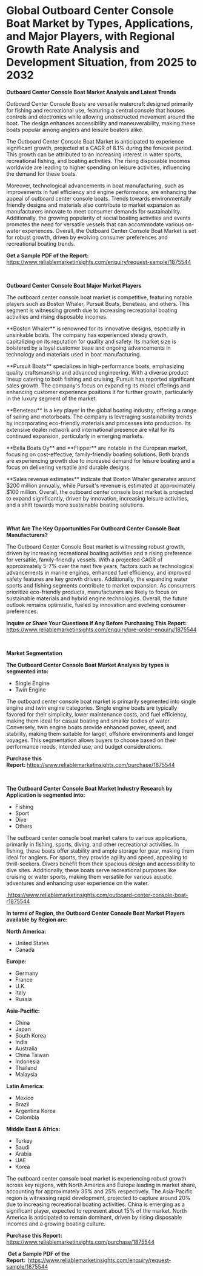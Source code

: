 <p><h1>Global Outboard Center Console Boat Market by Types, Applications, and Major Players, with Regional Growth Rate Analysis and Development Situation, from 2025 to 2032</h1></p><p><strong>Outboard Center Console Boat Market Analysis and Latest Trends</strong></p>
<p><p>Outboard Center Console Boats are versatile watercraft designed primarily for fishing and recreational use, featuring a central console that houses controls and electronics while allowing unobstructed movement around the boat. The design enhances accessibility and maneuverability, making these boats popular among anglers and leisure boaters alike.</p><p>The Outboard Center Console Boat Market is anticipated to experience significant growth, projected at a CAGR of 8.1% during the forecast period. This growth can be attributed to an increasing interest in water sports, recreational fishing, and boating activities. The rising disposable incomes worldwide are leading to higher spending on leisure activities, influencing the demand for these boats. </p><p>Moreover, technological advancements in boat manufacturing, such as improvements in fuel efficiency and engine performance, are enhancing the appeal of outboard center console boats. Trends towards environmentally friendly designs and materials also contribute to market expansion as manufacturers innovate to meet consumer demands for sustainability. Additionally, the growing popularity of social boating activities and events promotes the need for versatile vessels that can accommodate various on-water experiences. Overall, the Outboard Center Console Boat Market is set for robust growth, driven by evolving consumer preferences and recreational boating trends.</p></p>
<p><strong>Get a Sample PDF of the Report:&nbsp;</strong> <a href="https://www.reliablemarketinsights.com/enquiry/request-sample/1875544?utm_campaign=3207&utm_medium=2&utm_source=Github&utm_content=ia&utm_term=12042025&utm_id=outboard-center-console-boat">https://www.reliablemarketinsights.com/enquiry/request-sample/1875544</a></p>
<p>&nbsp;</p>
<p><strong>Outboard Center Console Boat Major Market Players</strong></p>
<p><p>The outboard center console boat market is competitive, featuring notable players such as Boston Whaler, Pursuit Boats, Beneteau, and others. This segment is witnessing growth due to increasing recreational boating activities and rising disposable incomes.</p><p>**Boston Whaler** is renowned for its innovative designs, especially in unsinkable boats. The company has experienced steady growth, capitalizing on its reputation for quality and safety. Its market size is bolstered by a loyal customer base and ongoing advancements in technology and materials used in boat manufacturing.</p><p>**Pursuit Boats** specializes in high-performance boats, emphasizing quality craftsmanship and advanced engineering. With a diverse product lineup catering to both fishing and cruising, Pursuit has reported significant sales growth. The company's focus on expanding its model offerings and enhancing customer experience positions it for further growth, particularly in the luxury segment of the market.</p><p>**Beneteau** is a key player in the global boating industry, offering a range of sailing and motorboats. The company is leveraging sustainability trends by incorporating eco-friendly materials and processes into production. Its extensive dealer network and international presence are vital for its continued expansion, particularly in emerging markets.</p><p>**Bella Boats Oy** and **Flipper** are notable in the European market, focusing on cost-effective, family-friendly boating solutions. Both brands are experiencing growth due to increased demand for leisure boating and a focus on delivering versatile and durable designs.</p><p>**Sales revenue estimates** indicate that Boston Whaler generates around $200 million annually, while Pursuit's revenue is estimated at approximately $100 million. Overall, the outboard center console boat market is projected to expand significantly, driven by innovation, increasing leisure activities, and a shift towards more sustainable boating solutions.</p></p>
<p>&nbsp;</p>
<p><strong>What Are The Key Opportunities For Outboard Center Console Boat Manufacturers?</strong></p>
<p><p>The Outboard Center Console Boat market is witnessing robust growth, driven by increasing recreational boating activities and a rising preference for versatile, family-friendly vessels. With a projected CAGR of approximately 5-7% over the next five years, factors such as technological advancements in marine engines, enhanced fuel efficiency, and improved safety features are key growth drivers. Additionally, the expanding water sports and fishing segments contribute to market expansion. As consumers prioritize eco-friendly products, manufacturers are likely to focus on sustainable materials and hybrid engine technologies. Overall, the future outlook remains optimistic, fueled by innovation and evolving consumer preferences.</p></p>
<p><strong>Inquire or Share Your Questions If Any Before Purchasing This Report:</strong> <a href="https://www.reliablemarketinsights.com/enquiry/pre-order-enquiry/1875544?utm_campaign=3207&utm_medium=2&utm_source=Github&utm_content=ia&utm_term=12042025&utm_id=outboard-center-console-boat">https://www.reliablemarketinsights.com/enquiry/pre-order-enquiry/1875544</a></p>
<p>&nbsp;</p>
<p><strong>Market Segmentation</strong></p>
<p><strong>The Outboard Center Console Boat Market Analysis by types is segmented into:</strong></p>
<p><ul><li>Single Engine</li><li>Twin Engine</li></ul></p>
<p><p>The outboard center console boat market is primarily segmented into single engine and twin engine categories. Single engine boats are typically favored for their simplicity, lower maintenance costs, and fuel efficiency, making them ideal for casual boating and smaller bodies of water. Conversely, twin engine boats provide enhanced power, speed, and stability, making them suitable for larger, offshore environments and longer voyages. This segmentation allows buyers to choose based on their performance needs, intended use, and budget considerations.</p></p>
<p><strong>Purchase this Report:&nbsp;</strong><a href="https://www.reliablemarketinsights.com/purchase/1875544?utm_campaign=3207&utm_medium=2&utm_source=Github&utm_content=ia&utm_term=12042025&utm_id=outboard-center-console-boat">https://www.reliablemarketinsights.com/purchase/1875544</a></p>
<p>&nbsp;</p>
<p><strong>The Outboard Center Console Boat Market Industry Research by Application is segmented into:</strong></p>
<p><ul><li>Fishing</li><li>Sport</li><li>Dive</li><li>Others</li></ul></p>
<p><p>The outboard center console boat market caters to various applications, primarily in fishing, sports, diving, and other recreational activities. In fishing, these boats offer stability and ample storage for gear, making them ideal for anglers. For sports, they provide agility and speed, appealing to thrill-seekers. Divers benefit from their spacious design and accessibility to dive sites. Additionally, these boats serve recreational purposes like cruising or water sports, making them versatile for various aquatic adventures and enhancing user experience on the water.</p></p>
<p><a href="https://www.reliablemarketinsights.com/outboard-center-console-boat-r1875544?utm_campaign=3207&utm_medium=2&utm_source=Github&utm_content=ia&utm_term=12042025&utm_id=outboard-center-console-boat">&nbsp;https://www.reliablemarketinsights.com/outboard-center-console-boat-r1875544</a></p>
<p><strong>In terms of Region, the Outboard Center Console Boat Market Players available by Region are:</strong></p>
<p>
    <p> <strong> North America: </strong>
        <ul>
            <li>United States</li>
            <li>Canada</li>
        </ul>
        </p> 
    <p> <strong> Europe: </strong>
        <ul>
            <li>Germany</li>
            <li>France</li>
            <li>U.K.</li>
            <li>Italy</li>
            <li>Russia</li>
        </ul>
        </p> 
    <p> <strong> Asia-Pacific: </strong>
        <ul>
            <li>China</li>
            <li>Japan</li>
            <li>South Korea</li>
            <li>India</li>
            <li>Australia</li>
            <li>China Taiwan</li>
            <li>Indonesia</li>
            <li>Thailand</li>
            <li>Malaysia</li>
        </ul>
        </p> 
    <p> <strong> Latin America: </strong>
        <ul>
            <li>Mexico</li>
            <li>Brazil</li>
            <li>Argentina Korea</li>
            <li>Colombia</li>
        </ul>
        </p> 
    <p> <strong> Middle East & Africa: </strong>
        <ul>
            <li>Turkey</li>
            <li>Saudi</li>
            <li>Arabia</li>
            <li>UAE</li>
            <li>Korea</li>
        </ul>
    </p>
    </p>
<p><p>The outboard center console boat market is experiencing robust growth across key regions, with North America and Europe leading in market share, accounting for approximately 35% and 25% respectively. The Asia-Pacific region is witnessing rapid development, projected to capture around 20% due to increasing recreational boating activities. China is emerging as a significant player, expected to represent about 15% of the market. North America is anticipated to remain dominant, driven by rising disposable incomes and a growing boating culture.</p></p>
<p><strong>Purchase this Report: </strong><a href="https://www.reliablemarketinsights.com/purchase/1875544?utm_campaign=3207&utm_medium=2&utm_source=Github&utm_content=ia&utm_term=12042025&utm_id=outboard-center-console-boat">https://www.reliablemarketinsights.com/purchase/1875544</a></p>
<p>&nbsp;<strong>Get a Sample PDF of the Report:&nbsp;&nbsp;</strong><a href="https://www.reliablemarketinsights.com/enquiry/request-sample/1875544?utm_campaign=3207&utm_medium=2&utm_source=Github&utm_content=ia&utm_term=12042025&utm_id=outboard-center-console-boat">https://www.reliablemarketinsights.com/enquiry/request-sample/1875544</a></p>
<p><strong></strong></p>
<p><p></p><p></p><p></p></p>